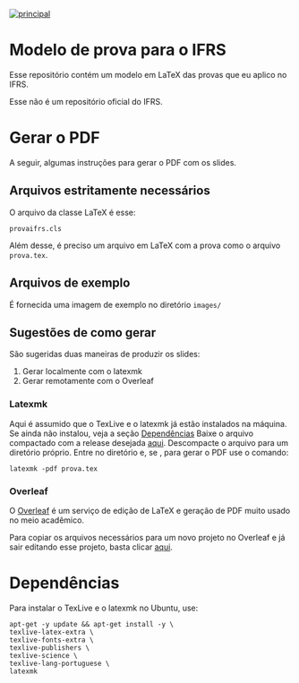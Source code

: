 [![principal](https://github.com/roger-willian/provaifrs/actions/workflows/principal.yml/badge.svg)](https://github.com/roger-willian/provaifrs/actions/workflows/principal.yml)

# Modelo de prova para o IFRS

Esse repositório contém um modelo em LaTeX das provas que eu aplico no IFRS.

Esse não é um repositório oficial do IFRS.

# Gerar o PDF

A seguir, algumas instruções para gerar o PDF com os slides.

## Arquivos estritamente necessários

O arquivo da classe LaTeX é esse:

```
provaifrs.cls
```

Além desse, é preciso um arquivo em LaTeX com a prova como o arquivo `prova.tex`.

## Arquivos de exemplo

É fornecida uma imagem de exemplo no diretório `images/`

## Sugestões de como gerar

São sugeridas duas maneiras de produzir os slides:

1. Gerar localmente com o latexmk
2. Gerar remotamente com o Overleaf

### Latexmk

Aqui é assumido que o TexLive e o latexmk já estão instalados na máquina.
Se ainda não instalou, veja a seção [Dependências](#dependencias)
Baixe o arquivo compactado com a release desejada [aqui](https://github.com/roger-willian/provaifrs/releases).
Descompacte o arquivo para um diretório próprio.
Entre no diretório e, se , para gerar o PDF use o comando:

`latexmk -pdf prova.tex`

### Overleaf

O [Overleaf](https://www.overleaf.com) é um serviço de edição de LaTeX e geração de PDF muito usado no meio acadêmico.

Para copiar os arquivos necessários para um novo projeto no Overleaf e já sair editando esse projeto, basta clicar [aqui](https://www.overleaf.com/docs?snip_uri=https://github.com/roger-willian/provaifrs/releases/download/v1.0.0/release.zip).

# <a name="dependencias"></a>Dependências

Para instalar o TexLive e o latexmk no Ubuntu, use:

```
apt-get -y update && apt-get install -y \
texlive-latex-extra \
texlive-fonts-extra \
texlive-publishers \
texlive-science \
texlive-lang-portuguese \
latexmk
```
